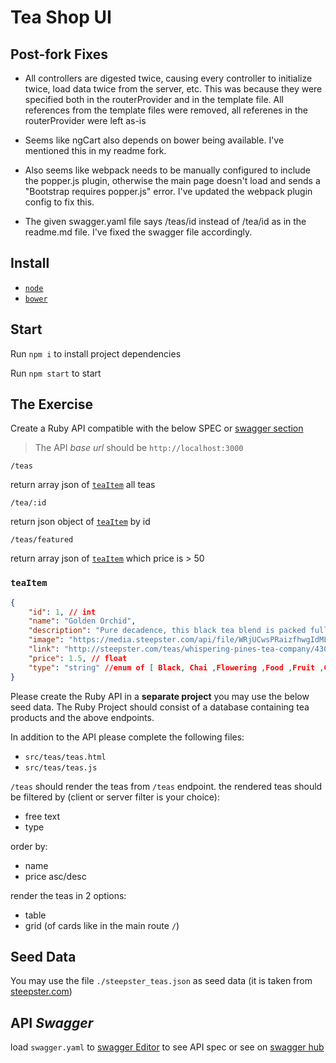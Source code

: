 # Tea Shop UI

Post-fork Fixes
---------------

* All controllers are digested twice, causing every controller to initialize twice, load data twice from the server, etc. This was because they were specified both in the routerProvider and in the template file. All references from the template files were removed, all referenes in the routerProvider were left as-is

* Seems like ngCart also depends on bower being available. I've mentioned this in my readme fork.

* Also seems like webpack needs to be manually configured to include the popper.js plugin, otherwise the main page doesn't load and sends a "Bootstrap requires popper.js" error. I've updated the webpack plugin config to fix this.

* The given swagger.yaml file says /teas/id instead of /tea/id as in the readme.md file. I've fixed the swagger file accordingly.

Install
-------

* [`node`](https://nodejs.org/)
* [`bower`](https://bower.io/)

Start
-----

Run `npm i` to install project dependencies 

Run `npm start` to start

The Exercise
------------

Create a Ruby API compatible with the below SPEC or [swagger section](#API)

> The API *base url* should be `http://localhost:3000` 

`/teas`

return array json of [`teaItem`](#`teaItem`)
all teas

`/tea/:id`

return json object of [`teaItem`](#`teaItem`)
by id

`/teas/featured`

return array json of [`teaItem`](#`teaItem`)
which price is > 50

### `teaItem`

```json
{
    "id": 1, // int
    "name": "Golden Orchid",
    "description": "Pure decadence, this black tea blend is packed full of deep creamy cocoa notes! My goal for this tea was to bring the ice cream shop on Mackinac Island into your cup! I began with North Winds – our black tea with dessert notes inspired by the island’s famous fudge.",
    "image": "https://media.steepster.com/api/file/WRjUCwsPRaizfhwgIdML/convert?fit=crop&h=200&w=350",
    "link": "http://steepster.com/teas/whispering-pines-tea-company/43095-golden-orchid",
    "price": 1.5, // float
    "type": "string" //enum of [ Black, Chai ,Flowering ,Food ,Fruit ,Green ,Guayusa ,Herbal ,Honeybush ,Matcha ,Oolong ,Pu-Erh ,Rooibos ,White ,Yellow ,Yerba Maté ]
}
```

Please create the Ruby API in a **separate project** you may use the below seed data.
The Ruby Project should consist of a database containing tea products and the above endpoints.


In addition to the API please complete the following files:
- `src/teas/teas.html`
- `src/teas/teas.js`

`/teas` should render the teas from `/teas` endpoint.
the rendered teas should be filtered by (client or server filter is your choice): 
- free text
- type

order by:
- name
- price asc/desc

render the teas in 2 options:
- table
- grid (of cards like in the main route `/`)

Seed Data
---------

You may use the file `./steepster_teas.json` as seed data (it is taken from [steepster.com](http://steepster.com)) 

API *Swagger*
---

load `swagger.yaml` to [swagger Editor](http://editor.swagger.io/#/) to see API spec
or see on [swagger hub](https://app.swaggerhub.com/apis/wildcard/tea-shop/1.0.0)
